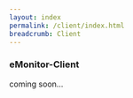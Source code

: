 ```yaml
---
layout: index
permalink: /client/index.html
breadcrumb: Client
---
```


### eMonitor-Client

coming soon...
